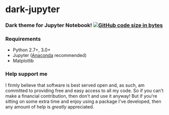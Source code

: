 # dark-jupyter
### Dark theme for Jupyter Notebook! [![GitHub code size in bytes](https://img.shields.io/github/languages/code-size/badges/shields.svg)](https://github.com/colorpal/dark-jupyter)

### Requirements
* Python 2.7+, 3.0+
* Jupyter ([Anaconda](https://www.continuum.io/downloads) recommended)
* Matplotlib


### Help support me
I firmly believe that software is best served open and, as such, am committed to providing free and easy access to all my code. So if you can't make a financial contribution, then don't and use it anyway! But if you're sitting on some extra time and enjoy using a package I've developed, then any amount of help is *greatly* appreciated.
